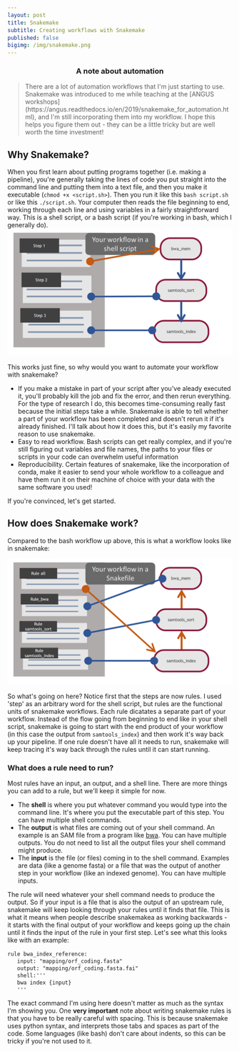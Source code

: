 ```yaml
---
layout: post
title: Snakemake
subtitle: Creating workflows with Snakemake
published: false
bigimg: /img/snakemake.png
---
```



<center><h3>A note about automation</h3></center>
<blockquote>
There are a lot of automation workflows that I'm just starting to use. Snakemake was introduced to me while teaching at the [ANGUS workshops](https://angus.readthedocs.io/en/2019/snakemake_for_automation.html), and I'm still incorporating them into my workflow. I hope this helps you figure them out - they can be a little tricky but are well worth the time investment! 
</blockquote>

## Why Snakemake?

When you first learn about putting programs together (i.e. making a pipeline), you're generally taking the lines of code you put straight into the command line and putting them into a text file, and then you make it executable (`chmod +x <script.sh>`). Then you run it like this `bash script.sh` or like this `./script.sh`. Your computer then reads the file beginning to end, working through each line and using variables in a fairly straightforward way. This is a shell script, or a bash script (if you're working in bash, which I generally do).
![](/img/bashworkflow.png)

This works just fine, so why would you want to automate your workflow with snakemake? 
 * If you make a mistake in part of your script after you've aleady executed it, you'll probably kill the job and fix the error, and then rerun everything. For the type of research I do, this becomes time-consuming really fast because the initial steps take a while. Snakemake is able to tell whether a part of your workflow has been completed and doesn't rerun it if it's already finished. I'll talk about how it does this, but it's easily my favorite reason to use snakemake. 
 * Easy to read workflow. Bash scripts can get really complex, and if you're still figuring out variables and file names, the paths to your files or scripts in your code can overwhelm useful information
 * Reproducibility. Certain features of snakemake, like the incorporation of conda, make it easier to send your whole workflow to a colleague and have them run it on their machine of choice with your data with the same software you used! 

 If you're convinced, let's get started. 

 ## How does Snakemake work? 

 Compared to the bash workflow up above, this is what a workflow looks like in snakemake: 

![](/img/snakemakeworkflow.png)

So what's going on here? Notice first that the steps are now rules. I used 'step' as an arbitrary word for the shell script, but rules are the functional units of snakemake workflows. Each rule dicatates a separate part of your workflow. Instead of the flow going from beginning to end like in your shell script, snakemake is going to start with the end product of your workflow (in this case the output from `samtools_index`) and then work it's way back up your pipeline. If one rule doesn't have all it needs to run, snakemake will keep tracing it's way back through the rules until it can start running. 

### What does a rule need to run? 

Most rules have an input, an output, and a shell line. There are more things you can add to a rule, but we'll keep it simple for now. 
 * The **shell** is where you put whatever command you would type into the command line. It's where you put the executable part of this step. You can have multiple shell commands.
 * The **output** is what files are coming out of your shell command. An example is an SAM file from a program like [bwa](http://bio-bwa.sourceforge.net/). You can have multiple outputs. You do not need to list all the output files your shell command might produce.
 * The **input** is the file (or files) coming in to the shell command. Examples are data (like a genome fasta) or a file that was the output of another step in your workflow (like an indexed genome). You can have multiple inputs.

 The rule will need whatever your shell command needs to produce the output. So if your input is a file that is also the output of an upstream rule, snakemake will keep looking through your rules until it finds that file. This is what it means when people describe snakemakea as working backwards - it starts with the final output of your workflow and keeps going up the chain until it finds the input of the rule in your first step. Let's see what this looks like with an example: 
 ```
rule bwa_index_reference:
    input: "mapping/orf_coding.fasta"
    output: "mapping/orf_coding.fasta.fai"
    shell:'''
    bwa index {input}
    '''
 ```  
The exact command I'm using here doesn't matter as much as the syntax I'm showing you. One **very important** note about writing snakemake rules is that you have to be really careful with spacing. This is because snakemake uses python syntax, and interprets those tabs and spaces as part of the code. Some languages (like bash) don't care about indents, so this can be tricky if you're not used to it. 
